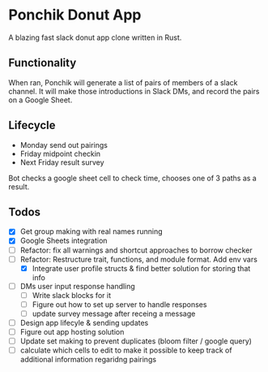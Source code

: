# Ponchik Donut App

A blazing fast slack donut app clone written in Rust.

## Functionality

When ran, Ponchik will generate a list of pairs of members of a slack channel. It will make those introductions in Slack DMs, and record the pairs on a Google Sheet. 

## Lifecycle

- Monday send out pairings
- Friday midpoint checkin
- Next Friday result survey

Bot checks a google sheet cell to check time, chooses one of 3 paths as a result. 

## Todos
- [x] Get group making with real names running
- [x] Google Sheets integration
- [ ] Refactor: fix all warnings and shortcut approaches to borrow checker
- [ ] Refactor: Restructure trait, functions, and module format. Add env vars
    - [x] Integrate user profile structs & find better solution for storing that info
- [ ] DMs user input response handling
    - [ ] Write slack blocks for it
    - [ ] Figure out how to set up server to handle responses
    - [ ] update survey message after receing a message
- [ ] Design app lifecyle & sending updates
- [ ] Figure out app hosting solution
- [ ] Update set making to prevent duplicates (bloom filter / google query)
- [ ] calculate which cells to edit to make it possible to keep track of additional information regaridng pairings 